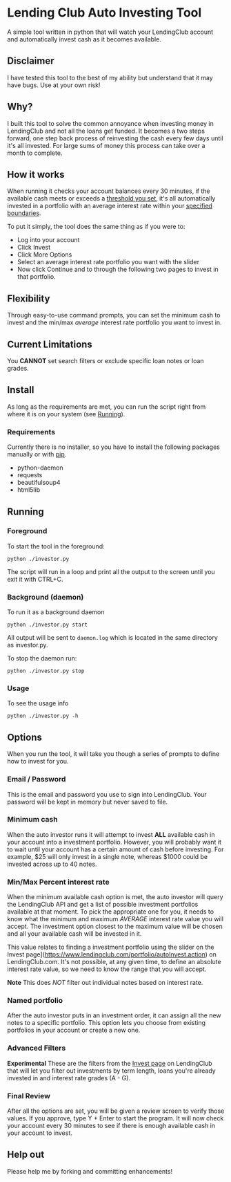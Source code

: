 Lending Club Auto Investing Tool
=======================

A simple tool written in python that will watch your LendingClub account and automatically invest cash as it becomes available.

Disclaimer
--------------------
I have tested this tool to the best of my ability but understand that it may have bugs. Use at your own risk!

Why?
--------------------
I built this tool to solve the common annoyance when investing money in LendingClub and not all the loans get funded. It becomes a two steps forward, one step back process of reinvesting the cash every few days until it's all invested. For large sums of money this process can take over a month to complete.

How it works
--------------------
When running it checks your account balances every 30 minutes, if the available cash meets or exceeds a [threshold you set](#minimum-cash), it's all automatically invested in a portfolio with an average interest rate within your [specified boundaries](#minmax-percent-interest-rate).

To put it simply, the tool does the same thing as if you were to:
 * Log into your account
 * Click Invest
 * Click More Options
 * Select an average interest rate portfolio you want with the slider
 * Now click Continue and to through the following two pages to invest in that portfolio.

Flexibility
--------------------
Through easy-to-use command prompts, you can set the minimum cash to invest and the min/max *average* interest rate portfolio you want to invest in. 

Current Limitations
--------------------
You **CANNOT** set search filters or exclude specific loan notes or loan grades.

Install
--------------------
As long as the requirements are met, you can run the script right from where it is on your system (see [Running](#running)).

### Requirements
Currently there is no installer, so you have to install the following packages manually or with [pip](https://pypi.python.org/pypi/pip).
 * python-daemon
 * requests
 * beautifulsoup4
 * html5lib

Running
--------------------

### Foreground
To start the tool in the foreground:

    python ./investor.py

The script will run in a loop and print all the output to the screen until you exit it with CTRL+C.

### Background (daemon)
To run it as a background daemon

    python ./investor.py start

All output will be sent to `daemon.log` which is located in the same directory as investor.py.

To stop the daemon run:

    python ./investor.py stop

### Usage
To see the usage info

    python ./investor.py -h


Options
--------------------
When you run the tool, it will take you though a series of prompts to define how to invest for you.

### Email / Password
This is the email and password you use to sign into LendingClub. Your password will be kept in memory but never saved to file.

### Minimum cash
When the auto investor runs it will attempt to invest **ALL** available cash in your account into a investment portfolio. However, you will probably want it to wait until your account has a certain amount of cash before investing. For example, $25 will only invest in a single note, whereas $1000 could be invested across up to 40 notes.

### Min/Max Percent interest rate
When the minimum available cash option is met, the auto investor will query the LendingClub API and get a list of possible investment portfolios available at that moment. To pick the appropriate one for you, it needs to know what the minimum and maximum *AVERAGE* interest rate value you will accept. The investment option closest to the maximum value will be chosen and all your available cash will be invested in it.

This value relates to finding a investment portfolio using the slider on the Invest page](https://www.lendingclub.com/portfolio/autoInvest.action) on LendingClub.com. It's not possible, at any given time, to define an absolute interest rate value, so we need to know the range that you will accept.

**Note** This does *NOT* filter out individual notes based on interest rate.

### Named portfolio
After the auto investor puts in an investment order, it can assign all the new notes to a specific portfolio. This option lets you choose from existing portfolios in your account or create a new one.

### Advanced Filters
**Experimental**
These are the filters from the [Invest page](https://www.lendingclub.com/portfolio/autoInvest.action) on LendingClub that will let you filter out investments by term length, loans you're already invested in and interest rate grades (A - G).

### Final Review
After all the options are set, you will be given a review screen to verify those values. If you approve, type Y + Enter to start the program. It will now check your account every 30 minutes to see if there is enough available cash in your account to invest.

Help out
--------------------
Please help me by forking and committing enhancements!
